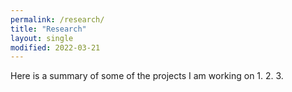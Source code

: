 ```yaml
---
permalink: /research/
title: "Research"
layout: single
modified: 2022-03-21
---
```


Here is a summary of some of the projects I am working on
1.
2.
3.